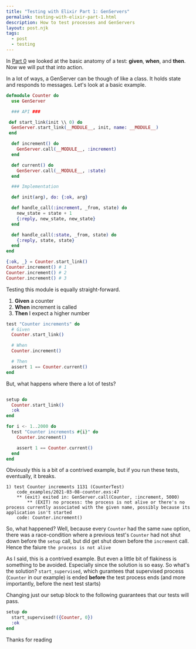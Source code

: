 ```yaml
---
title: "Testing with Elixir Part 1: GenServers"
permalink: testing-with-elixir-part-1.html
description: How to test processes and GenServers
layout: post.njk
tags:
  - post
  - testing
---
```


In [Part 0](/testing-with-elixir-part-0.html) we looked at the basic anatomy of a test: **given**, **when**, and **then**. Now we will put that into action.

In a lot of ways, a GenServer can be though of like a class. It holds state and responds to messages. Let's look at a basic example.

```elixir
defmodule Counter do
  use GenServer

  ### API ###

 def start_link(init \\ 0) do
  GenServer.start_link(__MODULE__, init, name: __MODULE__)
 end

  def increment() do
    GenServer.call(__MODULE__, :increment)
  end

  def current() do
    GenServer.call(__MODULE__, :state)
  end

  ### Implementation

  def init(arg), do: {:ok, arg}

  def handle_call(:increment, _from, state) do
    new_state = state + 1
    {:reply, new_state, new_state}
  end

  def handle_call(:state, _from, state) do
    {:reply, state, state}
  end
end

{:ok, _} = Counter.start_link()
Counter.increment() # 1
Counter.increment() # 2
Counter.increment() # 3
```

Testing this module is equally straight-forward.

1. **Given** a counter
2. **When** increment is called
3. **Then** I expect a higher number

```elixir
test "Counter increments" do
  # Given
  Counter.start_link()

  # When
  Counter.increment()

  # Then
  assert 1 == Counter.current()
end
```

But, what happens where there a lot of tests?

```elixir

setup do
  Counter.start_link()
  :ok
end

for i <- 1..2000 do
  test "Counter increments #{i}" do
    Counter.increment()

    assert 1 == Counter.current()
  end
end
```

Obviously this is a bit of a contrived example, but if you run these tests, eventually, it breaks.

```
1) test Counter increments 1131 (CounterTest)
    code_examples/2021-03-08-counter.exs:47
    ** (exit) exited in: GenServer.call(Counter, :increment, 5000)
        ** (EXIT) no process: the process is not alive or there's no process currently associated with the given name, possibly because its application isn't started
    code: Counter.increment()
```

So, what happened? Well, because every `Counter` had the same `name` option, there was a race-condition where a previous test's `Counter` had not shut down before the `setup` call, but did get shut down before the `increment` call. Hence the faiure `the process is not alive`

As I said, this is a contrived example. But even a little bit of flakiness is something to be avoided. Especially since the solution is so easy. So what's the solution? `start_supervised`, which gurantees that supervised process (`Counter` in our example) is ended **before** the test process ends (and more importantly, before the next test starts)

Changing just our setup block to the following guarantees that our tests will pass.

```elixir
setup do
  start_supervised!({Counter, 0})
  :ok
end
```

Thanks for reading
